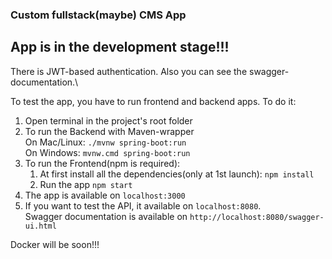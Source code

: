 ### Custom fullstack(maybe) CMS App

## App is in the development stage!!!

There is JWT-based authentication. Also you can see the swagger-documentation.\

To test the app, you have to run frontend and backend apps. To do it:
1. Open terminal in the project's root folder
2. To run the Backend with Maven-wrapper\
    On Mac/Linux:
    ```./mvnw spring-boot:run```\
    On Windows:
    ```mvnw.cmd spring-boot:run```
3. To run the Frontend(npm is required):
    1. At first install all the dependencies(only at 1st launch):
        ```npm install```
    2. Run the app
        ```npm start```
4. The app is available on ```localhost:3000```
5. If you want to test the API, it available on ```localhost:8080```.\
Swagger documentation is available on ```http://localhost:8080/swagger-ui.html```


Docker will be soon!!!